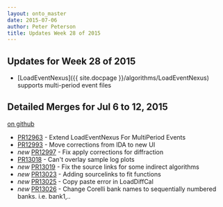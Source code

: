 ```yaml
---
layout: onto_master
date: 2015-07-06
author: Peter Peterson
title: Updates Week 28 of 2015
---
```

Updates for Week 28 of 2015
---------------------------
* [LoadEventNexus]({{ site.docpage }}/algorithms/LoadEventNexus) supports multi-period event files

Detailed Merges for Jul 6 to 12, 2015
-------------------------------------
[on github](https://github.com/mantidproject/mantid/pulls?q=is%3Apr+merged%3A2015-07-07..2015-07-12)

* [PR12963](https://github.com/mantidproject/mantid/pull/12963) - Extend LoadEventNexus For MultiPeriod Events
* [PR12993](https://github.com/mantidproject/mantid/pull/12993) - Move corrections from IDA to new UI
* *new* [PR12997](https://github.com/mantidproject/mantid/pull/12997) - Fix apply corrections for diffraction
* [PR13018](https://github.com/mantidproject/mantid/pull/13018) - Can't overlay sample log plots
* *new* [PR13019](https://github.com/mantidproject/mantid/pull/13019) - Fix the source links for some indirect algorithms
* *new* [PR13023](https://github.com/mantidproject/mantid/pull/13023) - Adding sourcelinks to fit functions
* *new* [PR13025](https://github.com/mantidproject/mantid/pull/13025) - Copy paste error in LoadDiffCal
* *new* [PR13026](https://github.com/mantidproject/mantid/pull/13026) - Change Corelli bank names to sequentially numbered banks. i.e. bank1,..
